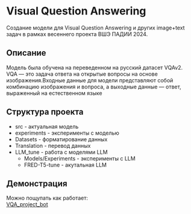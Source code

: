 # Visual Question Answering
Создание модели для Visual Question Answering и других image+text задач в рамках весеннего проекта ВШЭ ПАДИИ 2024. 
## Описание
Модель была обучена на переведенном на русский датасет VQAv2.  
VQA — это задача ответа на открытые вопросы на основе изображения.Входные данные для модели представляют собой комбинацию изображения и вопроса, а выходные данные — ответ, выраженный на естественном языке
## Структура проекта
- src - актуальная модель  
- experiments - эксперименты с моделью  
- Datasets - форматирование данных  
- Translation - перевод данных  
- LLM_tune - работа с моделями LLM  
    - Models/Experiments - эксперименты с LLM  
    - FRED-T5-tune - акутальная LLM  

## Демонстрация
Можно пощупать как работает:  
[VQA_project_bot](https://t.me/VQA_project_bot)
